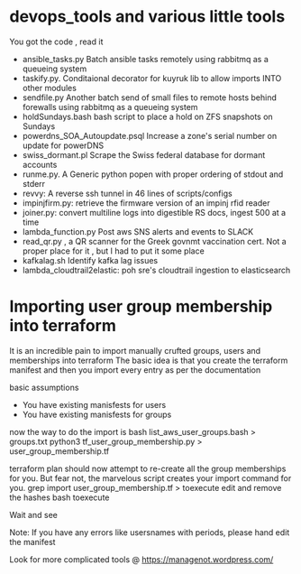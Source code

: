 # devops_tools and various little tools



You got the code , read it

 
*	ansible_tasks.py 	Batch ansible tasks remotely using rabbitmq as a queueing system
* taskify.py. Conditaional decorator for kuyruk lib to allow imports INTO other modules
*	sendfile.py 	Another batch send of small files to remote hosts behind forewalls using rabbitmq as a queueing system
*	holdSundays.bash 	bash script to place a hold on ZFS snapshots on Sundays
*	powerdns_SOA_Autoupdate.psql 	Increase a zone's serial number on update for powerDNS
*	swiss_dormant.pl 	Scrape the Swiss federal database for dormant accounts
* runme.py. A Generic python popen with proper ordering of stdout and stderr
* revvy: A reverse ssh tunnel in 46 lines of scripts/configs
* impinjfirm.py: retrieve the firmware version of an impinj rfid reader
* joiner.py: convert multiline logs into digestible RS docs, ingest 500 at a time 
* lambda_function.py Post aws SNS alerts and events to SLACK
* read_qr.py , a QR scanner for the Greek govnmt vaccination cert. Not a proper place for it , but I had to put it some place
* kafkalag.sh Identify kafka lag issues
* lambda_cloudtrail2elastic:  poh sre's cloudtrail ingestion to elasticsearch


# Importing user group membership into terraform

It is an incredible pain to import manually crufted groups, users and memberships into terraform
The basic idea is that you create the terraform manifest and then you import every entry as per the documentation

basic assumptions
* You have existing manisfests for users
* You have existing manisfests for groups

now the way to do the import is 
  bash list_aws_user_groups.bash > groups.txt
  python3 tf_user_group_membership.py > user_group_membership.tf

  terraform plan 
should now attempt to re-create all the group memberships for you. But fear not, the marvelous script creates your import command for you.
  grep import user_group_membership.tf > toexecute
  edit and remove the hashes
  bash toexecute

Wait and see



Note:
  If you have any errors like usersnames with periods, please hand edit the manifest

Look for more complicated tools @ https://managenot.wordpress.com/

